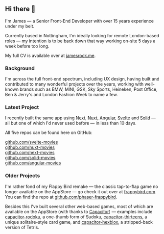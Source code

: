 ## Hi there 👋

I'm James — a Senior Front-End Developer with over 15 years experience under my belt. 

Currently based in Nottingham, I'm ideally looking for remote London-based roles — my intention is to be back down that way working on-site 5 days a week before too long.

My full CV is available over at [jamesrock.me](jamesrock.me). 

### Background

I'm across the full front-end spectrum, including UX design, having built and contributed to many wonderful projects over the years, working with well-known brands such as BMW, MINI, GSK, Sky Sports, Heineken, Post Office, Ben & Jerry's and London Fashion Week to name a few.

### Latest Project

I recently built the same app using [Next](https://nextjs.org), [Nuxt](https://nuxt.com), [Angular](https://angular.dev), [Svelte](https://svelte.dev) and [Solid](https://docs.solidjs.com) — all but one of which I'd never used before — in less than 10 days. 

All five repos can be found here on GitHub:

[github.com/svelte-movies](https://github.com/jamesrock/svelte-movies)  
[github.com/nuxt-movies](https://github.com/jamesrock/nuxt-movies)  
[github.com/next-movies](https://github.com/jamesrock/nextjs-movies)  
[github.com/solid-movies](https://github.com/jamesrock/solid-movies)  
[github.com/angular-movies](https://github.com/jamesrock/angular-movies)  

### Older Projects

I'm rather fond of my Flappy Bird remake — the classic tap-to-flap game no longer available on the AppStore — go check it out over at [frappybird.com](https://frappybird.com). You can find the repo at [github.com/phaser-frappybird](https://github.com/jamesrock/phaser-frappybird).

Besides this I've built several other web-based games, most of which are available on the AppStore (with thanks to [Capacitor](https://capacitorjs.com)) — examples include [capacitor-rodoku](https://github.com/jamesrock/capacitor-rodoku), a one-thumb form of Sudoku, [capacitor-thirteens](https://github.com/jamesrock/capacitor-thirteens), a unique solitaire-style card game, and [capacitor-hexblox](https://github.com/jamesrock/capacitor-hexblox), a stripped-back version of Tetris.

<!--
**jamesrock/jamesrock** is a ✨ _special_ ✨ repository because its `README.md` (this file) appears on your GitHub profile.

Here are some ideas to get you started:

- 🔭 I’m currently working on ...
- 🌱 I’m currently learning ...
- 👯 I’m looking to collaborate on ...
- 🤔 I’m looking for help with ...
- 💬 Ask me about ...
- 📫 How to reach me: ...
- 😄 Pronouns: ...
- ⚡ Fun fact: ...
-->
